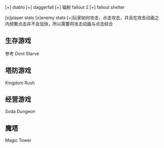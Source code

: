 [+] diablo
[+] daggerfall
[+] 辐射 fallout 2
[+] fallout shelter

[x]player stats
[x]enemy stats
[+]玩家如何攻击，点击攻击，并且在攻击动画之内频繁点击并不会加快，所以需要将攻击动画与点击结合

## 生存游戏
参考 Dont Starve

## 塔防游戏
Kingdom Rush

## 经营游戏
Soda Dungeon


## 魔塔
Magic Tower